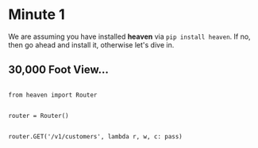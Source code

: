 # Minute 1
We are assuming you have installed **heaven** via `pip install heaven`. If no, then go ahead and install it, otherwise let's dive in.


## 30,000 Foot View...

```

from heaven import Router


router = Router()


router.GET('/v1/customers', lambda r, w, c: pass)
```
